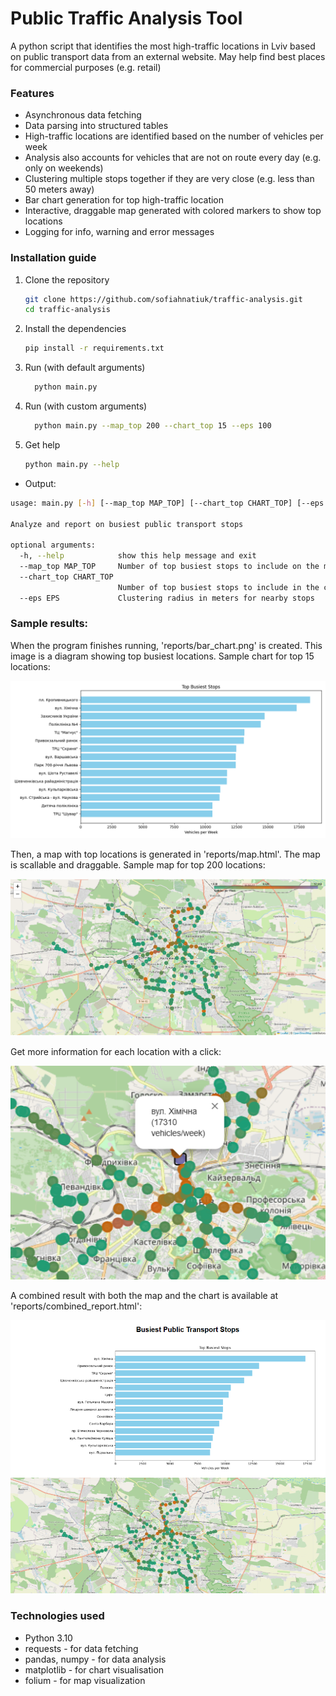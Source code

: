 # Public Traffic Analysis Tool
A python script that identifies the most high-traffic locations in Lviv based on public transport data from an external website. May help find best places for commercial purposes (e.g. retail) 

### Features
- Asynchronous data fetching
- Data parsing into structured tables
- High-traffic locations are identified based on the number of vehicles per week
- Analysis also accounts for vehicles that are not on route every day (e.g. only on weekends)
- Clustering multiple stops together if they are very close (e.g. less than 50 meters away) 
- Bar chart generation for top high-traffic location
- Interactive, draggable map generated with colored markers to show top locations
- Logging for info, warning and error messages

### Installation guide
1. Clone the repository
   ```bash
   git clone https://github.com/sofiahnatiuk/traffic-analysis.git
   cd traffic-analysis
   ```
2. Install the dependencies
   ```bash
   pip install -r requirements.txt
   ```
3. Run (with default arguments)
   ```bash
     python main.py
   ```
4. Run (with custom arguments)
   ```bash
     python main.py --map_top 200 --chart_top 15 --eps 100
   ```
5. Get help
   ```bash
   python main.py --help
   ```
 - Output:
   
  ```bash
  usage: main.py [-h] [--map_top MAP_TOP] [--chart_top CHART_TOP] [--eps EPS]
  
  Analyze and report on busiest public transport stops
  
  optional arguments:
    -h, --help            show this help message and exit
    --map_top MAP_TOP     Number of top busiest stops to include on the map
    --chart_top CHART_TOP
                          Number of top busiest stops to include in the chart
    --eps EPS             Clustering radius in meters for nearby stops
  ```

### Sample results:
When the program finishes running, 'reports/bar_chart.png' is created. This image is a diagram showing top busiest locations. Sample chart for top 15 locations:

![](images/sample_chart.png)

Then, a map with top locations is generated in 'reports/map.html'. The map is scallable and draggable. Sample map for top 200 locations:

![](images/sample_map.png)

Get more information for each location with a click:

![](images/map_detail.png)

A combined result with both the map and the chart is available at 'reports/combined_report.html':

![](images/combined_report.png)

  ### Technologies used
  - Python 3.10
  - requests - for data fetching
  - pandas, numpy - for data analysis
  - matplotlib - for chart visualisation
  - folium - for map visualization
    
